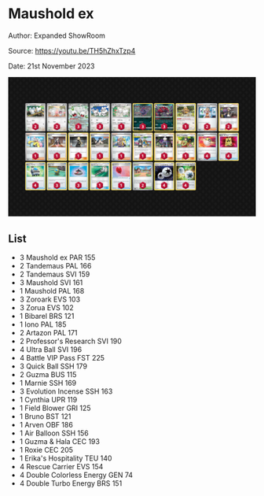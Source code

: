# Maushold ex

Author: Expanded ShowRoom

Source: <https://youtu.be/TH5hZhxTzp4>

Date: 21st November 2023

![decklist](../../images/PAR/Maushold%20ex/1-%20Maushold%20ex.png)

## List

* 3 Maushold ex PAR 155
* 2 Tandemaus PAL 166
* 2 Tandemaus SVI 159
* 3 Maushold SVI 161
* 1 Maushold PAL 168
* 3 Zoroark EVS 103
* 3 Zorua EVS 102
* 1 Bibarel BRS 121
* 1 Iono PAL 185
* 2 Artazon PAL 171
* 2 Professor's Research SVI 190
* 4 Ultra Ball SVI 196
* 4 Battle VIP Pass FST 225
* 3 Quick Ball SSH 179
* 2 Guzma BUS 115
* 1 Marnie SSH 169
* 3 Evolution Incense SSH 163
* 1 Cynthia UPR 119
* 1 Field Blower GRI 125
* 1 Bruno BST 121
* 1 Arven OBF 186
* 1 Air Balloon SSH 156
* 1 Guzma & Hala CEC 193
* 1 Roxie CEC 205
* 1 Erika's Hospitality TEU 140
* 4 Rescue Carrier EVS 154
* 4 Double Colorless Energy GEN 74
* 4 Double Turbo Energy BRS 151
